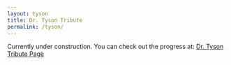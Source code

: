 ```yaml
---
layout: tyson
title: Dr. Tyson Tribute
permalink: /tyson/
---
```

Currently under construction. You can check out the progress at: <a href="http://s.codepen.io/SpazCool/debug/bpVdxQ/VJMxxZKQDzEM">Dr. Tyson Tribute Page</a>
